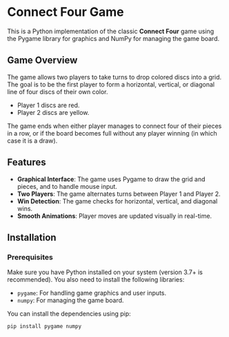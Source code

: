 # Connect Four Game

This is a Python implementation of the classic **Connect Four** game using the Pygame library for graphics and NumPy for managing the game board.

## Game Overview

The game allows two players to take turns to drop colored discs into a grid. The goal is to be the first player to form a horizontal, vertical, or diagonal line of four discs of their own color.

- Player 1 discs are red.
- Player 2 discs are yellow.

The game ends when either player manages to connect four of their pieces in a row, or if the board becomes full without any player winning (in which case it is a draw).

## Features

- **Graphical Interface**: The game uses Pygame to draw the grid and pieces, and to handle mouse input.
- **Two Players**: The game alternates turns between Player 1 and Player 2.
- **Win Detection**: The game checks for horizontal, vertical, and diagonal wins.
- **Smooth Animations**: Player moves are updated visually in real-time.

## Installation

### Prerequisites

Make sure you have Python installed on your system (version 3.7+ is recommended). You also need to install the following libraries:

- `pygame`: For handling game graphics and user inputs.
- `numpy`: For managing the game board.

You can install the dependencies using pip:

```bash
pip install pygame numpy
